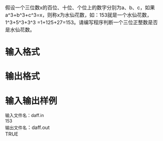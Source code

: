 
<div align="left">
<span style="font-size:12pt;">假设一个三位数</span><span style="font-size:12pt;">x</span><span style="font-size:12pt;">的百位、十位、个位上的数字分别为</span><span style="font-size:12pt;">a</span><span style="font-size:12pt;">、</span><span style="font-size:12pt;">b</span><span style="font-size:12pt;">、</span><span style="font-size:12pt;">c</span><span style="font-size:12pt;">，如果</span><span style="font-size:12pt;">a</span><span style="font-size:12pt;">^3</span><span style="font-size:12pt;">+b^</span><span style="font-size:12pt;">3</span><span style="font-size:12pt;">+c^</span><span style="font-size:12pt;">3=x</span><span style="font-size:12pt;">，则称</span><span style="font-size:12pt;">x</span><span style="font-size:12pt;">为水仙花数，如：</span><span style="font-size:12pt;">153</span><span style="font-size:12pt;">就是一个水仙花数，</span><span style="font-size:12pt;">1</span><span style="font-size:12pt;">^3</span><span style="font-size:12pt;">+5^</span><span style="font-size:12pt;">3</span><span style="font-size:12pt;">+3^</span><span style="font-size:12pt;">3</span><span style="font-size:12pt;"> =1+125+27=153</span><span style="font-size:12pt;">。请编写程序判断一个三位正整数是否是水仙花数。</span> 
</div>

# 输入格式



# 输出格式



# 输入输出样例


<div>
输入文件名：daff.in
</div>
<div>
153
</div>
<div>
输出文件名<span style="font-size:12pt;">：</span><span style="font-size:12pt;">daff.out</span> 
</div>
<div align="left">
<span style="font-size:12pt;"> TRUE</span> 
</div>
<div align="left">
</div>
<div style="margin:0cm 0cm 0pt 24pt;">
</div>
